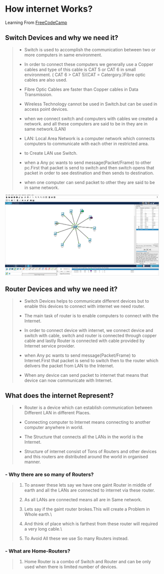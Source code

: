 # How internet Works?

Learning From [FreeCodeCamp](https://youtu.be/zN8YNNHcaZc)

## Switch Devices and why we need it?

> - Switch is used to accomplish the communication between two or more computers in same environment.
>
> - In order to connect these computers we generally use a Copper cables and type of this cable is CAT 5
>   or CAT 6 in small environment. ( CAT 6 > CAT 5)(CAT = Catergory.)Fibre optic cables are also used.
>
> - Fibre Optic Cables are faster than Copper cables in Data Transmission.
>
> - Wireless Technology cannot be used in Switch.but can be used in access point devices.
>
> - when we connect switch and computers with cables we created a network. and all these computers are said to be in they are in same network.(LAN)
>
> - LAN: Local Area Network is a computer network which connects computers to communicate with each other in restricted area.
>
> - to Create LAN use Switch.
>
> - when a Any pc wants to send message(Packet/Frame) to other pc.First that packet is send to switch and then switch opens that packet in order to see destination
>   and then sends to destination.
>
> - when one computer can send packet to other they are said to be in same network.

![Made in Cisco Packet Tracer](../img/LAN.png "Local Area Network")

## Router Devices and why we need it?

> - Switch Devices helps to communicate different devices but to enable this devices to connect with internet we need router.
>
> - The main task of router is to enable computers to connect with the Internet.
>
> - In order to connect device with internet, we connect device and switch with cable, switch and router is connected through copper cable and lastly Router is
>   connected with cable provided by Internet service provider.
>
> - when Any pc wants to send message(Packet/Frame) to Internet.First that packet is send to switch then to the router which delivers the packet from LAN
>   to the Internet.
>
> - When any device can send packet to internet that means that device can now communicate with Internet.

## What does the internet Represent?

> - Router is a device which can establish communication between Different LAN in different Places.
>
> - Connecting computer to Internet means connecting to another computer anywhere in world.
>
> - The Structure that connects all the LANs in the world is the Internet.
>
> - Structure of internet consist of Tons of Routers and other devices and this routers are distributed around the world in organised manner.

### - Why there are so many of Routers?

> 1. To answer these lets say we have one gaint Router in middle of earth and all the LANs are connected to internet via these router.
>
> 2. As all LANs are connected means all are in Same network.
>
> 3. Lets say if the gaint router brokes.This will create a Problem in Whole earth.\
>
> 4. And think of place which is farthest from these router will required a very long cable.\
>
> 5. To Avoid All these we use So many Routers instead.

### - What are Home-Routers?

> 1. Home Router is a combo of Switch and Router and can be only used when there is limited number of devices.

